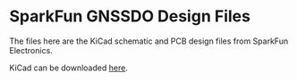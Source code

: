 SparkFun GNSSDO Design Files
=====================================

The files here are the KiCad schematic and PCB design files from SparkFun Electronics.

KiCad can be downloaded [here](https://www.kicad.org/). 

